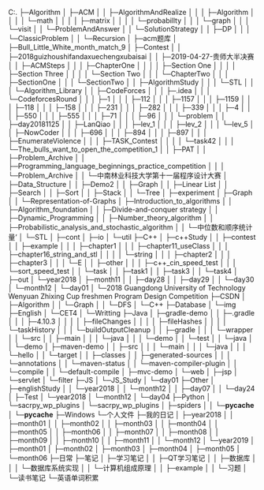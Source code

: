 C:.
├─Algorithm
│  ├─ACM
│  │  ├─AlgorithmAndRealize
│  │  │  ├─Algorithm
│  │  │  │  └─math
│  │  │  │      ├─matrix
│  │  │  │      └─probabillty
│  │  │  └─graph
│  │  │      └─visit
│  │  └─ProblemAndAnswer
│  │      └─SolutionStrategy
│  │          ├─DP
│  │          │  └─ClassicProblem
│  │          └─Recursion
│  ├─acm题库
│  ├─Bull_Little_White_month_match_9
│  ├─Contest
│  │  ├─2018guizhoushifandaxuechengxubaisai
│  │  ├─2019-04-27-贵师大半决赛
│  │  ├─ACMSteps
│  │  │  ├─ChapterOne
│  │  │  │  ├─Section One
│  │  │  │  ├─Section Three
│  │  │  │  └─Section Two
│  │  │  └─ChapterTwo
│  │  │      ├─SectionOne
│  │  │      └─SectionTwo
│  │  ├─AlgorithmStudy
│  │  │  └─STL
│  │  │      └─Algorithm_Library
│  │  ├─CodeForces
│  │  │  ├─.idea
│  │  │  └─CodeforcesRound
│  │  │      ├─1
│  │  │      ├─112
│  │  │      ├─1157
│  │  │      ├─1159
│  │  │      ├─118
│  │  │      ├─158
│  │  │      ├─231
│  │  │      ├─282
│  │  │      ├─339
│  │  │      ├─4
│  │  │      ├─550
│  │  │      ├─555
│  │  │      ├─71
│  │  │      ├─96
│  │  │      └─problem
│  │  ├─day20181125
│  │  ├─LanQiao
│  │  │  ├─lev_1
│  │  │  ├─lev_2
│  │  │  └─lev_5
│  │  ├─NowCoder
│  │  │  ├─696
│  │  │  ├─894
│  │  │  ├─897
│  │  │  ├─EnumerateViolence
│  │  │  ├─TASK_Contest
│  │  │  │  └─task42
│  │  │  └─The_bulls_want_to_open_the_competition_1
│  │  ├─PAT
│  │  ├─Problem_Archive
│  │  ├─Programming_language_beginnings_practice_competition
│  │  │  └─Problem_Archive
│  │  └─中南林业科技大学第十一届程序设计大赛
│  ├─Data_Structure
│  │  ├─Demo2
│  │  ├─Graph
│  │  ├─Linear List
│  │  ├─Search
│  │  ├─Sort
│  │  ├─Stack
│  │  └─Tree
│  ├─experiment
│  ├─Graph
│  │  └─Representation-of-Graphs
│  ├─Introduction_to_algorithms
│  │  ├─Algorithm_foundation
│  │  ├─Divide-and-conquer strategy
│  │  ├─Dynamic_Programming
│  │  ├─Number_theory_algorithm
│  │  ├─Probabilistic_analysis_and_stochastic_algorithm
│  │  └─中位数和顺序统计量‘
│  └─STL
│      ├─cont
│      ├─io
│      └─util
├─C++
│  ├─c++Study
│  │  ├─contest
│  │  ├─example
│  │  │  ├─chapter1
│  │  │  ├─chapter11_useClass
│  │  │  ├─chapter16_string_and_stl
│  │  │  │  └─string
│  │  │  ├─chapter2
│  │  │  ├─chapter3
│  │  │  └─E
│  │  ├─other
│  │  │  ├─c++_cin_speed_test
│  │  │  └─sort_speed_test
│  │  └─task
│  │      ├─task1
│  │      ├─task3
│  │      └─task4
│  ├─out
│  └─year2018
│      ├─month11
│      │  ├─day28
│      │  ├─day29
│      │  └─day30
│      └─month12
│          └─day01
│              └─2018 Guangdong University of Technology Wenyuan Zhixing Cup freshmen Program Design Competition
├─CSDN
│  ├─Algorithm
│  │  └─Graph
│  │      └─DFS
│  └─C++
├─Database
│  └─img
├─English
│  └─CET4
│      └─Writting
├─Java
│  ├─gradle-demo
│  │  ├─.gradle
│  │  │  ├─4.10.3
│  │  │  │  ├─fileChanges
│  │  │  │  ├─fileHashes
│  │  │  │  └─taskHistory
│  │  │  └─buildOutputCleanup
│  │  ├─gradle
│  │  │  └─wrapper
│  │  └─src
│  │      ├─main
│  │      │  └─java
│  │      │      └─demo
│  │      └─test
│  │          └─java
│  │              └─demo
│  ├─maven-demo
│  │  ├─src
│  │  │  └─main
│  │  │      └─java
│  │  │          └─hello
│  │  └─target
│  │      ├─classes
│  │      ├─generated-sources
│  │      │  └─annotations
│  │      └─maven-status
│  │          └─maven-compiler-plugin
│  │              └─compile
│  │                  └─default-compile
│  ├─mvc-demo
│  └─web
│      ├─jsp
│      └─servlet
│          └─filter
├─JS
│  └─JS_Study
│      └─day01
├─Other
│  ├─englishStudy
│  │  └─year2018
│  │      └─month12
│  │          ├─day07
│  │          └─day24
│  ├─Test
│  └─year2018
│      └─month12
│          └─day04
├─Python
│  └─sacrpy_wp_plugins
│      └─sacrpy_wp_plugins
│          ├─spiders
│          │  └─__pycache__
│          └─__pycache__
├─Windows
└─个人文件
    ├─我的日记
    │  ├─year2018
    │  │  ├─month01
    │  │  ├─month02
    │  │  ├─month03
    │  │  ├─month04
    │  │  ├─month05
    │  │  ├─month06
    │  │  ├─month07
    │  │  ├─month08
    │  │  ├─month09
    │  │  ├─month10
    │  │  ├─month11
    │  │  └─month12
    │  └─year2019
    │      ├─month01
    │      ├─month02
    │      ├─month03
    │      ├─month04
    │      ├─month05
    │      └─month06
    ├─日常
    ├─笔记
    │  ├─学习笔记
    │  │  ├─QT学习笔记
    │  │  ├─数据库
    │  │  │  └─数据库系统实现
    │  │  └─计算机组成原理
    │  │      ├─example
    │  │      └─习题
    │  └─读书笔记
    └─英语单词积累
